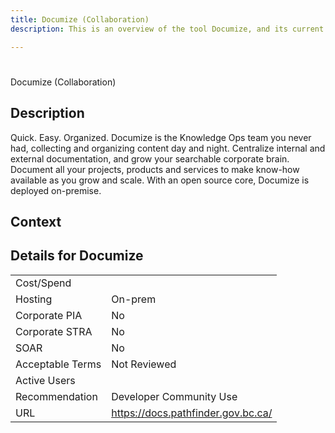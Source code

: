 ```yaml
---
title: Documize (Collaboration)
description: This is an overview of the tool Documize, and its current status  within BC Gov.

---
```


#
Documize (Collaboration)

## Description
Quick. Easy. Organized. Documize is the Knowledge Ops team you never had, collecting and organizing content day and night. Centralize internal and external documentation, and grow your searchable corporate brain. Document all your projects, products and services to make know-how available as you grow and scale. With an open source core, Documize is deployed on-premise.

## Context


##  Details for Documize

|   |   |
|---|---|
|Cost/Spend   |   |
|Hosting   | On-prem  |
|Corporate PIA   | No  |
|Corporate STRA   | No   |
|SOAR   | No  |
|Acceptable Terms   | Not Reviewed  |
|Active Users   |   |
|Recommendation   |  Developer Community Use |
|URL   | https://docs.pathfinder.gov.bc.ca/  |
